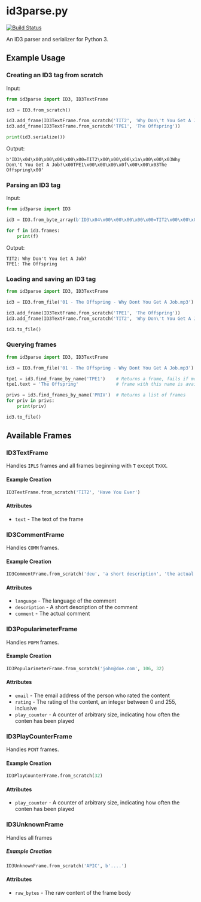 # id3parse.py

[![Build Status](https://travis-ci.org/frececroka/id3parse.py.svg?branch=master)](https://travis-ci.org/frececroka/id3parse.py)

An ID3 parser and serializer for Python 3.

## Example Usage

### Creating an ID3 tag from scratch

Input:

```python
from id3parse import ID3, ID3TextFrame

id3 = ID3.from_scratch()

id3.add_frame(ID3TextFrame.from_scratch('TIT2', 'Why Don\'t You Get A Job?'))
id3.add_frame(ID3TextFrame.from_scratch('TPE1', 'The Offspring'))

print(id3.serialize())
```

Output:

```
b'ID3\x04\x00\x00\x00\x00\x00=TIT2\x00\x00\x00\x1a\x00\x00\x03Why Don\'t You Get A Job?\x00TPE1\x00\x00\x00\x0f\x00\x00\x03The Offspring\x00'
```

### Parsing an ID3 tag

Input:

```python
from id3parse import ID3

id3 = ID3.from_byte_array(b'ID3\x04\x00\x00\x00\x00\x00=TIT2\x00\x00\x00\x1a\x00\x00\x03Why Don\'t You Get A Job?\x00TPE1\x00\x00\x00\x0f\x00\x00\x03The Offspring\x00')

for f in id3.frames:
    print(f)
```

Output:

```
TIT2: Why Don't You Get A Job?
TPE1: The Offspring
```

### Loading and saving an ID3 tag

```python
from id3parse import ID3, ID3TextFrame

id3 = ID3.from_file('01 - The Offspring - Why Dont You Get A Job.mp3')

id3.add_frame(ID3TextFrame.from_scratch('TPE1', 'The Offspring'))
id3.add_frame(ID3TextFrame.from_scratch('TIT2', 'Why Don\'t You Get A Job?'))

id3.to_file()
```

### Querying frames

```python
from id3parse import ID3, ID3TextFrame

id3 = ID3.from_file('01 - The Offspring - Why Dont You Get A Job.mp3')

tpe1 = id3.find_frame_by_name('TPE1')    # Returns a frame, fails if more than one
tpe1.text = 'The Offspring'              # frame with this name is available

privs = id3.find_frames_by_name('PRIV')  # Returns a list of frames
for priv in privs:
    print(priv)

id3.to_file()
```

## Available Frames

### ID3TextFrame

Handles `IPLS` frames and all frames beginning with `T` except `TXXX`.

#### Example Creation

```python
ID3TextFrame.from_scratch('TIT2', 'Have You Ever')
```

#### Attributes

 + `text` - The text of the frame

### ID3CommentFrame

Handles `COMM` frames.

#### Example Creation

```python
ID3CommentFrame.from_scratch('deu', 'a short description', 'the actual comment')
```

#### Attributes

 + `language` - The language of the comment
 + `description` - A short description of the comment
 + `comment` - The actual comment

### ID3PopularimeterFrame

Handles `POPM` frames.

#### Example Creation

```python
ID3PopularimeterFrame.from_scratch('john@doe.com', 106, 32)
```

#### Attributes

 + `email` - The email address of the person who rated the content
 + `rating` - The rating of the content, an integer between 0 and 255, inclusive
 + `play_counter` - A counter of arbitrary size, indicating how often the conten has been played

### ID3PlayCounterFrame

Handles `PCNT` frames.

#### Example Creation

```python
ID3PlayCounterFrame.from_scratch(32)
```

#### Attributes

 + `play_counter` - A counter of arbitrary size, indicating how often the conten has been played

### ID3UnknownFrame

Handles all frames

##### Example Creation

```python
ID3UnknownFrame.from_scratch('APIC', b'....')
```

#### Attributes

 + `raw_bytes` - The raw content of the frame body
